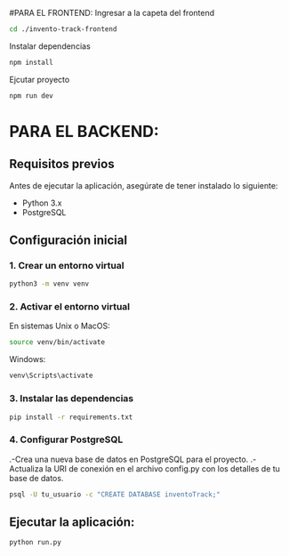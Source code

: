 #PARA EL FRONTEND:
Ingresar a la capeta del frontend
```bash
cd ./invento-track-frontend
```
Instalar dependencias 
```bash
npm install
```
Ejcutar proyecto 
```bash
npm run dev
```

# PARA EL BACKEND:

## Requisitos previos

Antes de ejecutar la aplicación, asegúrate de tener instalado lo siguiente:

- Python 3.x
- PostgreSQL

## Configuración inicial

### 1. Crear un entorno virtual

```bash
python3 -m venv venv
```

### 2. Activar el entorno virtual

En sistemas Unix o MacOS:

```bash
source venv/bin/activate
```
Windows:
```bash
venv\Scripts\activate
```

### 3. Instalar las dependencias

```bash
pip install -r requirements.txt
```

### 4. Configurar PostgreSQL
.-Crea una nueva base de datos en PostgreSQL para el proyecto.
.-Actualiza la URI de conexión en el archivo config.py con los detalles de tu base de datos.

```bash
psql -U tu_usuario -c "CREATE DATABASE inventoTrack;"
```

## Ejecutar la aplicación:

```bash
python run.py
```


